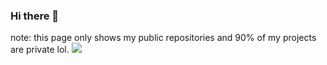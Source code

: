 ### Hi there 👋

note: this page only shows my public repositories and 90% of my projects are private lol.
![ ](https://github-readme-stats.vercel.app/api/top-langs/?username=SakuraaDevelopment&theme=dracula&show_icons=true)

